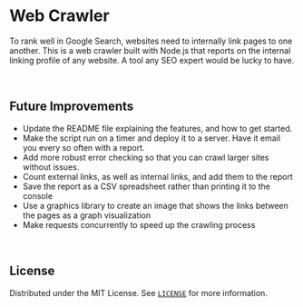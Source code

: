 # Web Crawler

To rank well in Google Search, websites need to internally link pages to one another. This is a web crawler built with Node.js that reports on the internal linking profile of any website. A tool any SEO expert would be lucky to have.

<br>

## Future Improvements
- Update the README file explaining the features, and how to get started.
- Make the script run on a timer and deploy it to a server. Have it email you every so often with a report.
- Add more robust error checking so that you can crawl larger sites without issues.
- Count external links, as well as internal links, and add them to the report
- Save the report as a CSV spreadsheet rather than printing it to the console
- Use a graphics library to create an image that shows the links between the pages as a graph visualization
- Make requests concurrently to speed up the crawling process

<br>

## License

Distributed under the MIT License. See [`LICENSE`](https://github.com/siddhant-vij/JS-Web-Crawler/blob/main/LICENSE) for more information.